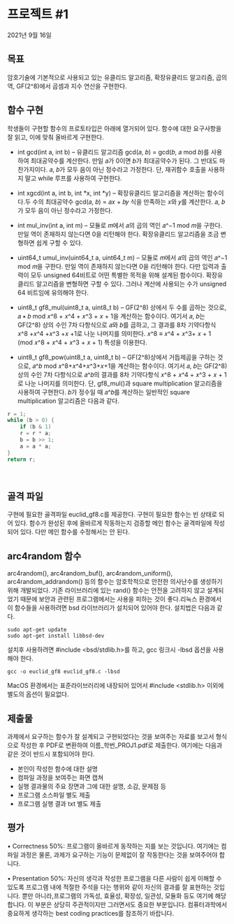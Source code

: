 # 프로젝트 #1
2021년 9월 16일 <br>

## 목표
암호기술에 기본적으로 사용되고 있는 유클리드 알고리즘, 확장유클리드 알고리즘, 곱의 역, GF(2^8)에서 곱셈과 지수 연산을 구현한다. <br>

## 함수 구현
학생들이 구현할 함수의 프로토타입은 아래에 열거되어 있다. 함수에 대한 요구사항을 잘 읽고, 이에 맞춰 올바르게 구현한다. <br>

* int gcd(int a, int b) – 유클리드 알고리즘 gcd(𝑎, 𝑏) = gcd(𝑏, 𝑎 mod 𝑏)를 사용하여 최대공약수를 계산한다. 만일 𝑎가 0이면 𝑏가 최대공약수가 된다. 그 반대도 마찬가지이다. 𝑎, 𝑏가 모두 음이 아닌 정수라고 가정한다. 단, 재귀함수 호출을 사용하지 말고 while 루프를 사용하여 구현한다. <br>

* int xgcd(int a, int b, int *x, int *y) – 확장유클리드 알고리즘을 계산하는 함수이다.두 수의 최대공약수 gcd(𝑎, 𝑏) = 𝑎𝑥 + 𝑏𝑦 식을 만족하는 𝑥와 𝑦를 계산한다. 𝑎, 𝑏가 모두 음이 아닌 정수라고 가정한다. <br>

* int mul_inv(int a, int m) – 모듈로 𝑚에서 𝑎의 곱의 역인 𝑎^−1 mod 𝑚을 구한다. 만일 역이 존재하지 않는다면 0을 리턴해야 한다. 확장유클리드 알고리즘을 조금 변형하면 쉽게 구할 수 있다. <br>

* uint64_t umul_inv(uint64_t a, uint64_t m) – 모듈로 𝑚에서 𝑎의 곱의 역인 𝑎^−1 mod 𝑚을 구한다. 만일 역이 존재하지 않는다면 0을 리턴해야 한다. 다만 입력과 출력이 모두 unsigned 64비트로 어떤 특별한 목적을 위해 설계된 함수이다. 확장유클리드 알고리즘을 변형하면 구할 수 있다. 그러나 계산에 사용되는 수가 unsigned 64 비트임에 유의해야 한다. <br>

* uint8_t gf8_mul(uint8_t a, uint8_t b) – GF(2^8) 상에서 두 수를 곱하는 것으로, 𝑎 ∗ 𝑏 mod 𝑥^8 + 𝑥^4 + 𝑥^3 + 𝑥 + 1을 계산하는 함수이다. 여기서 𝑎, 𝑏는 GF(2^8) 상의 수인 7차 다항식으로 𝑎와 𝑏를 곱하고, 그 결과를 8차 기약다항식 𝑥^8 +𝑥^4 +𝑥^3 +𝑥 +1로 나눈 나머지를 의미한다. 𝑥^8 ≡ 𝑥^4 + 𝑥^3+ 𝑥 + 1 (mod 𝑥^8 + 𝑥^4 + 𝑥^3 + 𝑥 + 1) 특성을 이용한다. <br>

* uint8_t gf8_pow(uint8_t a, uint8_t b) – GF(2^8)상에서 거듭제곱을 구하는 것으로, 𝑎^𝑏 mod 𝑥^8+𝑥^4+𝑥^3+𝑥+1을 계산하는 함수이다. 여기서 𝑎, 𝑏는 GF(2^8) 상의 수인 7차 다항식으로 𝑎^𝑏의 결과를 8차 기약다항식 𝑥^8 + 𝑥^4 + 𝑥^3 + 𝑥 + 1로 나눈 나머지를 의미한다. 단, gf8_mul()과 square multiplication 알고리즘을 사용하여 구현한다. 𝑏가 정수일 때 𝑎^𝑏를 계산하는 일반적인 square multiplication 알고리즘은 다음과 같다. <br>

```c
r = 1;
while (b > 0) {
    if (b & 1)
    r = r * a;
    b = b >> 1;
    a = a * a;
}
return r;
```

<br>

## 골격 파일
구현에 필요한 골격파일 euclid_gf8.c를 제공한다. 구현이 필요한 함수는 빈 상태로 되어 있다. 함수가 완성된 후에 올바르게 작동하는지 검증할 메인 함수는 골격파일에 작성되어 있다. 다만 메인 함수를 수정해서는 안 된다. <br>


## arc4random 함수
arc4random(), arc4random_buf(), arc4random_uniform(), arc4random_addrandom() 등의 함수는 암호학적으로 안전한 의사난수를 생성하기 위해 개발되었다. 기존 라이브러리에 있는 rand() 함수는 안전을 고려하지 않고 설계되었기 때문에 보안과 관련된 프로그램에서는 사용을 피하는 것이 좋다.리눅스 환경에서 이 함수들을 사용하려면 bsd 라이브러리가 설치되어 있어야 한다. 설치법은 다음과 같다. <br>

```shell
sudo apt-get update
sudo apt-get install libbsd-dev
```
설치후 사용하려면 #include <bsd/stdlib.h>를 하고, gcc 링크시 -lbsd 옵션을 사용해야 한다.

```shell
gcc -o euclid_gf8 euclid_gf8.c -lbsd
```
MacOS 환경에서는 표준라이브러리에 내장되어 있어서 #include <stdlib.h> 이외에 별도의 옵션이 필요없다. <br>

## 제출물
과제에서 요구하는 함수가 잘 설계되고 구현되었다는 것을 보여주는 자료를 보고서 형식으로 작성한 후 PDF로 변환하여 이름_학번_PROJ1.pdf로 제출한다. 여기에는 다음과 같은 것이 반드시 포함되어야 한다. <br>
* 본인이 작성한 함수에 대한 설명 <br>
* 컴파일 과정을 보여주는 화면 캡쳐 <br>
* 실행 결과물의 주요 장면과 그에 대한 설명, 소감, 문제점 등 <br>
* 프로그램 소스파일 별도 제출 <br>
* 프로그램 실행 결과 txt 별도 제출 <br>

## 평가
• Correctness 50%: 프로그램이 올바르게 동작하는 지를 보는 것입니다. 여기에는 컴파일 과정은 물론, 과제가 요구하는 기능이 문제없이 잘 작동한다는 것을 보여주어야 합니다. <br>

• Presentation 50%: 자신의 생각과 작성한 프로그램을 다른 사람이 쉽게 이해할 수 있도록 프로그램 내에 적절한 주석을 다는 행위와 같이 자신의 결과를 잘 표현하는 것입니다. 뿐만 아니라,프로그램의 가독성, 효율성, 확장성, 일관성, 모듈화 등도 여기에 해당합니다. 이 부분은 상당히 주관적이지만 그러면서도 중요한 부분입니다. 컴퓨터과학에서 중요하게 생각하는 best coding practices를 참조하기 바랍니다.


